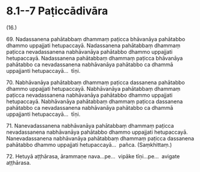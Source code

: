 # 8.1--7 Paṭiccādivāra

(16.)

69\. Nadassanena pahātabbaṃ dhammaṃ paṭicca bhāvanāya pahātabbo dhammo uppajjati hetupaccayā. Nadassanena pahātabbaṃ dhammaṃ paṭicca nevadassanena nabhāvanāya pahātabbo dhammo uppajjati hetupaccayā. Nadassanena pahātabbaṃ dhammaṃ paṭicca bhāvanāya pahātabbo ca nevadassanena nabhāvanāya pahātabbo ca dhammā uppajjanti hetupaccayā…  tīṇi.

70\. Nabhāvanāya pahātabbaṃ dhammaṃ paṭicca dassanena pahātabbo dhammo uppajjati hetupaccayā. Nabhāvanāya pahātabbaṃ dhammaṃ paṭicca nevadassanena nabhāvanāya pahātabbo dhammo uppajjati hetupaccayā. Nabhāvanāya pahātabbaṃ dhammaṃ paṭicca dassanena pahātabbo ca nevadassanena nabhāvanāya pahātabbo ca dhammā uppajjanti hetupaccayā…  tīṇi.

71\. Nanevadassanena nabhāvanāya pahātabbaṃ dhammaṃ paṭicca nevadassanena nabhāvanāya pahātabbo dhammo uppajjati hetupaccayā. Nanevadassanena nabhāvanāya pahātabbaṃ dhammaṃ paṭicca dassanena pahātabbo dhammo uppajjati hetupaccayā…  pañca. (Saṃkhittaṃ.)

72\. Hetuyā aṭṭhārasa, ārammaṇe nava…pe…  vipāke tīṇi…pe…  avigate aṭṭhārasa.
